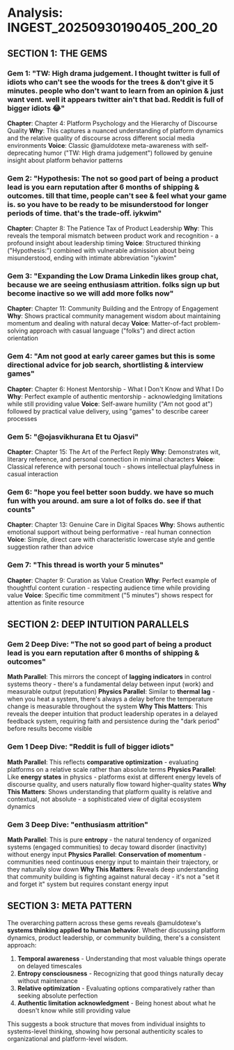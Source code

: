 # Analysis: INGEST_20250930190405_200_20

## SECTION 1: THE GEMS

### Gem 1: "TW: High drama judgement. I thought twitter is full of idiots who can't see the woods for the trees & don't give it 5 minutes. people who don't want to learn from an opinion & just want vent. well it appears twitter ain't that bad. Reddit is full of bigger idiots 😂"
**Chapter**: Chapter 4: Platform Psychology and the Hierarchy of Discourse Quality
**Why**: This captures a nuanced understanding of platform dynamics and the relative quality of discourse across different social media environments
**Voice**: Classic @amuldotexe meta-awareness with self-deprecating humor ("TW: High drama judgement") followed by genuine insight about platform behavior patterns

### Gem 2: "Hypothesis: The not so good part of being a product lead is you earn reputation after 6 months of shipping & outcomes. till that time, people can't see & feel what your game is. so you have to be ready to be misunderstood for longer periods of time. that's the trade-off. iykwim"
**Chapter**: Chapter 8: The Patience Tax of Product Leadership
**Why**: This reveals the temporal mismatch between product work and recognition - a profound insight about leadership timing
**Voice**: Structured thinking ("Hypothesis:") combined with vulnerable admission about being misunderstood, ending with intimate abbreviation "iykwim"

### Gem 3: "Expanding the Low Drama Linkedin likes group chat, because we are seeing enthusiasm attrition. folks sign up but become inactive so we will add more folks now"
**Chapter**: Chapter 11: Community Building and the Entropy of Engagement
**Why**: Shows practical community management wisdom about maintaining momentum and dealing with natural decay
**Voice**: Matter-of-fact problem-solving approach with casual language ("folks") and direct action orientation

### Gem 4: "Am not good at early career games but this is some directional advice for job search, shortlisting & interview games"
**Chapter**: Chapter 6: Honest Mentorship - What I Don't Know and What I Do
**Why**: Perfect example of authentic mentorship - acknowledging limitations while still providing value
**Voice**: Self-aware humility ("Am not good at") followed by practical value delivery, using "games" to describe career processes

### Gem 5: "@ojasvikhurana Et tu Ojasvi"
**Chapter**: Chapter 15: The Art of the Perfect Reply
**Why**: Demonstrates wit, literary reference, and personal connection in minimal characters
**Voice**: Classical reference with personal touch - shows intellectual playfulness in casual interaction

### Gem 6: "hope you feel better soon buddy. we have so much fun with you around. am sure a lot of folks do. see if that counts"
**Chapter**: Chapter 13: Genuine Care in Digital Spaces
**Why**: Shows authentic emotional support without being performative - real human connection
**Voice**: Simple, direct care with characteristic lowercase style and gentle suggestion rather than advice

### Gem 7: "This thread is worth your 5 minutes"
**Chapter**: Chapter 9: Curation as Value Creation
**Why**: Perfect example of thoughtful content curation - respecting audience time while providing value
**Voice**: Specific time commitment ("5 minutes") shows respect for attention as finite resource

## SECTION 2: DEEP INTUITION PARALLELS

### Gem 2 Deep Dive: "The not so good part of being a product lead is you earn reputation after 6 months of shipping & outcomes"
**Math Parallel**: This mirrors the concept of **lagging indicators** in control systems theory - there's a fundamental delay between input (work) and measurable output (reputation)
**Physics Parallel**: Similar to **thermal lag** - when you heat a system, there's always a delay before the temperature change is measurable throughout the system
**Why This Matters**: This reveals the deeper intuition that product leadership operates in a delayed feedback system, requiring faith and persistence during the "dark period" before results become visible

### Gem 1 Deep Dive: "Reddit is full of bigger idiots"
**Math Parallel**: This reflects **comparative optimization** - evaluating platforms on a relative scale rather than absolute terms
**Physics Parallel**: Like **energy states** in physics - platforms exist at different energy levels of discourse quality, and users naturally flow toward higher-quality states
**Why This Matters**: Shows understanding that platform quality is relative and contextual, not absolute - a sophisticated view of digital ecosystem dynamics

### Gem 3 Deep Dive: "enthusiasm attrition"
**Math Parallel**: This is pure **entropy** - the natural tendency of organized systems (engaged communities) to decay toward disorder (inactivity) without energy input
**Physics Parallel**: **Conservation of momentum** - communities need continuous energy input to maintain their trajectory, or they naturally slow down
**Why This Matters**: Reveals deep understanding that community building is fighting against natural decay - it's not a "set it and forget it" system but requires constant energy input

## SECTION 3: META PATTERN

The overarching pattern across these gems reveals @amuldotexe's **systems thinking applied to human behavior**. Whether discussing platform dynamics, product leadership, or community building, there's a consistent approach:

1. **Temporal awareness** - Understanding that most valuable things operate on delayed timescales
2. **Entropy consciousness** - Recognizing that good things naturally decay without maintenance
3. **Relative optimization** - Evaluating options comparatively rather than seeking absolute perfection
4. **Authentic limitation acknowledgment** - Being honest about what he doesn't know while still providing value

This suggests a book structure that moves from individual insights to systems-level thinking, showing how personal authenticity scales to organizational and platform-level wisdom.